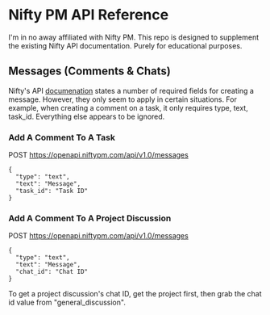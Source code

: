 # Nifty PM API Reference
I'm in no away  affiliated with Nifty PM. This repo is designed to supplement the existing Nifty API documentation. Purely for educational purposes.

## Messages (Comments & Chats)
Nifty's API [documenation](https://developers.niftypm.com/operation/operation-messagesapicontroller_createmessage) states a number of required fields for creating a message. However, they only seem to apply in certain situations. For example, when creating a comment on a task, it only requires type, text, task_id. Everything else appears to be ignored. 

### Add A Comment To A Task
POST https://openapi.niftypm.com/api/v1.0/messages
```
{
  "type": "text",
  "text": "Message",
  "task_id": "Task ID"
}
```

### Add A Comment To A Project Discussion

POST https://openapi.niftypm.com/api/v1.0/messages
```
{
  "type": "text",
  "text": "Message",
  "chat_id": "Chat ID"
}
```

To get a project discussion's chat ID, get the project first, then grab the chat id value from "general_discussion".
